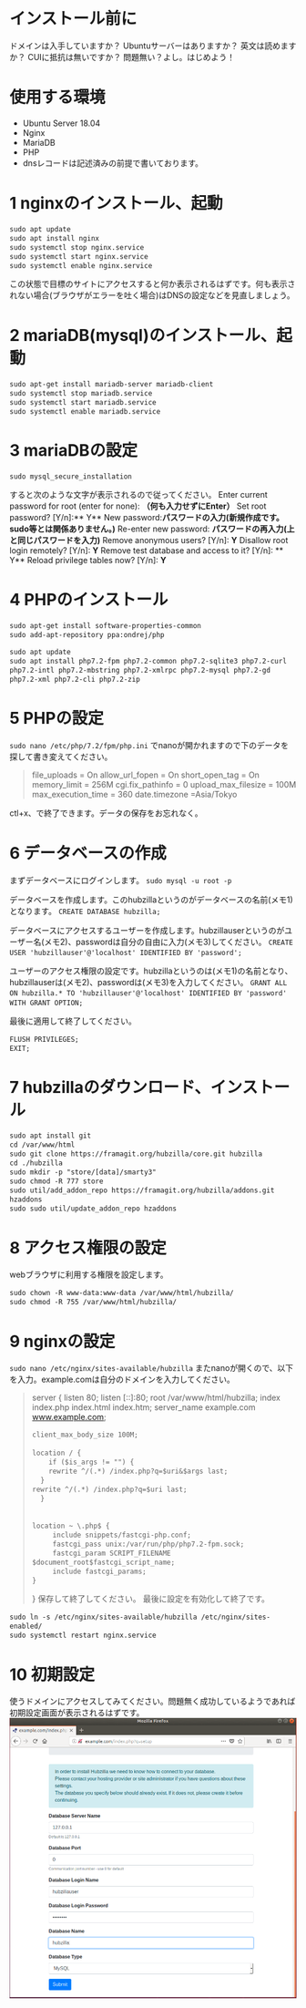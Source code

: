 <!-- TITLE: Hubzillaのインストール -->
<!-- SUBTITLE: Hubzillaのインストール手順です。 -->

# インストール前に
ドメインは入手していますか？
Ubuntuサーバーはありますか？
英文は読めますか？
CUIに抵抗は無いですか？
問題無い？よし。はじめよう！
# 使用する環境
* Ubuntu Server 18.04
* Nginx
* MariaDB
* PHP
* dnsレコードは記述済みの前提で書いております。
# 1 nginxのインストール、起動

```text
sudo apt update
sudo apt install nginx
sudo systemctl stop nginx.service
sudo systemctl start nginx.service
sudo systemctl enable nginx.service

```
この状態で目標のサイトにアクセスすると何か表示されるはずです。何も表示されない場合(ブラウザがエラーを吐く場合)はDNSの設定などを見直しましょう。
# 2 mariaDB(mysql)のインストール、起動

```text
sudo apt-get install mariadb-server mariadb-client
sudo systemctl stop mariadb.service
sudo systemctl start mariadb.service
sudo systemctl enable mariadb.service
```
# 3 mariaDBの設定

```text
sudo mysql_secure_installation
```
すると次のような文字が表示されるので従ってください。
    Enter current password for root (enter for none): **（何も入力せずにEnter）**
    Set root password? [Y/n]:** Y**
    New password:**パスワードの入力(新規作成です。sudo等とは関係ありません。)**
    Re-enter new password: **パスワードの再入力(上と同じパスワードを入力)**
    Remove anonymous users? [Y/n]: **Y**
    Disallow root login remotely? [Y/n]: **Y**
    Remove test database and access to it? [Y/n]: ** Y**
    Reload privilege tables now? [Y/n]:  **Y**
# 4 PHPのインストール

```text
sudo apt-get install software-properties-common
sudo add-apt-repository ppa:ondrej/php
```

```text
sudo apt update
sudo apt install php7.2-fpm php7.2-common php7.2-sqlite3 php7.2-curl php7.2-intl php7.2-mbstring php7.2-xmlrpc php7.2-mysql php7.2-gd php7.2-xml php7.2-cli php7.2-zip
```

# 5 PHPの設定
`sudo nano /etc/php/7.2/fpm/php.ini`
でnanoが開かれますので下のデータを探して書き変えてください。

> file_uploads = On
> allow_url_fopen = On
> short_open_tag = On
> memory_limit = 256M
> cgi.fix_pathinfo = 0
> upload_max_filesize = 100M
> max_execution_time = 360
> date.timezone =Asia/Tokyo

ctl+x、で終了できます。データの保存をお忘れなく。

# 6 データベースの作成
まずデータベースにログインします。
`sudo mysql -u root -p`

データベースを作成します。このhubzillaというのがデータベースの名前(メモ1)となります。
`CREATE DATABASE hubzilla;`

データベースにアクセスするユーザーを作成します。hubzillauserというのがユーザー名(メモ2)、passwordは自分の自由に入力(メモ3)してください。
`CREATE USER 'hubzillauser'@'localhost' IDENTIFIED BY 'password';`

ユーザーのアクセス権限の設定です。hubzillaというのは(メモ1)の名前となり、hubzillauserは(メモ2)、passwordは(メモ3)を入力してください。
`GRANT ALL ON hubzilla.* TO 'hubzillauser'@'localhost' IDENTIFIED BY 'password' WITH GRANT OPTION;`

最後に適用して終了してください。
```text
FLUSH PRIVILEGES;
EXIT;
```
# 7 hubzillaのダウンロード、インストール

```text
sudo apt install git
cd /var/www/html
sudo git clone https://framagit.org/hubzilla/core.git hubzilla
cd ./hubzilla
sudo mkdir -p "store/[data]/smarty3"
sudo chmod -R 777 store
sudo util/add_addon_repo https://framagit.org/hubzilla/addons.git hzaddons
sudo sudo util/update_addon_repo hzaddons
```
# 8 アクセス権限の設定
webブラウザに利用する権限を設定します。

```text
sudo chown -R www-data:www-data /var/www/html/hubzilla/
sudo chmod -R 755 /var/www/html/hubzilla/
```

# 9 nginxの設定
`sudo nano /etc/nginx/sites-available/hubzilla`
またnanoが開くので、以下を入力。example.comは自分のドメインを入力してください。
> server {
>     listen 80;
>     listen [::]:80;
>     root /var/www/html/hubzilla;
>     index  index.php index.html index.htm;
>     server_name  example.com www.example.com;
> 
>     client_max_body_size 100M;
> 
>     location / {
>         if ($is_args != "") {
>         rewrite ^/(.*) /index.php?q=$uri&$args last;
>       }
>     rewrite ^/(.*) /index.php?q=$uri last;
>       }
> 
> 
>     location ~ \.php$ {
>          include snippets/fastcgi-php.conf;
>          fastcgi_pass unix:/var/run/php/php7.2-fpm.sock;
>          fastcgi_param SCRIPT_FILENAME $document_root$fastcgi_script_name;
>          include fastcgi_params;
>     }
> }
保存して終了してください。
最後に設定を有効化して終了です。

```text
sudo ln -s /etc/nginx/sites-available/hubzilla /etc/nginx/sites-enabled/
sudo systemctl restart nginx.service
```

# 10 初期設定
使うドメインにアクセスしてみてください。問題無く成功しているようであれば初期設定画面が表示されるはずです。
![Hubzilla Ubuntu Install](/uploads/hubzilla-ubuntu-install.png "Hubzilla Ubuntu Install")

